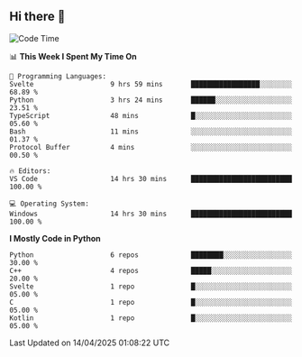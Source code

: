 ## Hi there 👋

<!--START_SECTION:waka-->
![Code Time](http://img.shields.io/badge/Code%20Time-143%20hrs%2030%20mins-blue)

📊 **This Week I Spent My Time On** 

```text
💬 Programming Languages: 
Svelte                   9 hrs 59 mins       █████████████████░░░░░░░░   68.89 % 
Python                   3 hrs 24 mins       ██████░░░░░░░░░░░░░░░░░░░   23.51 % 
TypeScript               48 mins             █░░░░░░░░░░░░░░░░░░░░░░░░   05.60 % 
Bash                     11 mins             ░░░░░░░░░░░░░░░░░░░░░░░░░   01.37 % 
Protocol Buffer          4 mins              ░░░░░░░░░░░░░░░░░░░░░░░░░   00.50 % 

🔥 Editors: 
VS Code                  14 hrs 30 mins      █████████████████████████   100.00 % 

💻 Operating System: 
Windows                  14 hrs 30 mins      █████████████████████████   100.00 % 
```

**I Mostly Code in Python** 

```text
Python                   6 repos             ████████░░░░░░░░░░░░░░░░░   30.00 % 
C++                      4 repos             █████░░░░░░░░░░░░░░░░░░░░   20.00 % 
Svelte                   1 repo              █░░░░░░░░░░░░░░░░░░░░░░░░   05.00 % 
C                        1 repo              █░░░░░░░░░░░░░░░░░░░░░░░░   05.00 % 
Kotlin                   1 repo              █░░░░░░░░░░░░░░░░░░░░░░░░   05.00 % 
```




 Last Updated on 14/04/2025 01:08:22 UTC
<!--END_SECTION:waka-->
